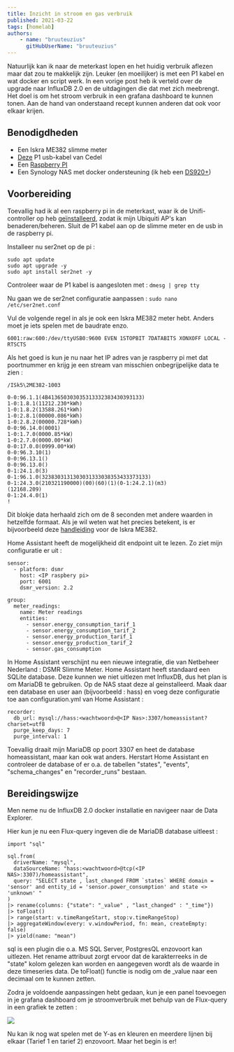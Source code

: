 ```yaml
---
title: Inzicht in stroom en gas verbruik
published: 2021-03-22
tags: [homelab]
authors: 
    - name: "bruuteuzius"
      gitHubUserName: "bruuteuzius"
---
```


Natuurlijk kan ik naar de meterkast lopen en het huidig verbruik aflezen maar dat zou te makkelijk zijn. Leuker (en moeilijker) is met een P1 kabel en wat docker en script werk. In een vorige post heb ik verteld over de upgrade naar InfluxDB 2.0 en de uitdagingen die dat met zich meebrengt. Het doel is om het stroom verbruik in een grafana dashboard te kunnen tonen. Aan de hand van onderstaand recept kunnen anderen dat ook voor elkaar krijen.

## Benodigdheden

- Een Iskra ME382 slimme meter
- [Deze](https://www.bol.com/nl/p/slimme-meter-kabel-p1-usb/9200000111535827/?s2a=) P1 usb-kabel van Cedel
- Een [Raspberry PI](https://www.raspberrypi.org/)
- Een Synology NAS met docker ondersteuning (ik heb een [DS920+](https://www.synology.com/en-us/products/DS920+))

## Voorbereiding

Toevallig had ik al een raspberry pi in de meterkast, waar ik de Unifi-controller op heb [geïnstalleerd](https://www.stevenkussmaul.com/2021/01/27/how-to-install-a-unifi-controller-on-your-raspberry-pi/), zodat ik mijn Ubiquiti AP's kan benaderen/beheren. Sluit de P1 kabel aan op de slimme meter en de usb in de raspberry pi.

Installeer nu ser2net op de pi :

```
sudo apt update
sudo apt upgrade -y
sudo apt install ser2net -y
```

Controleer waar de P1 kabel is aangesloten met : `dmesg | grep tty`

Nu gaan we de ser2net configuratie aanpassen : `sudo nano /etc/ser2net.conf`

Vul de volgende regel in als je ook een Iskra ME382 meter hebt. Anders moet je iets spelen met de baudrate enzo.

```
6001:raw:600:/dev/ttyUSB0:9600 EVEN 1STOPBIT 7DATABITS XONXOFF LOCAL -RTSCTS
```

Als het goed is kun je nu naar het IP adres van je raspberry pi met dat poortnummer en krijg je een stream van misschien onbegrijpelijke data te zien :

```
/ISk5\2ME382-1003

0-0:96.1.1(4B413650303035313332383430393133)
1-0:1.8.1(11212.230*kWh)
1-0:1.8.2(13588.261*kWh)
1-0:2.8.1(00000.086*kWh)
1-0:2.8.2(00000.728*kWh)
0-0:96.14.0(0001)
1-0:1.7.0(0000.85*kW)
1-0:2.7.0(0000.00*kW)
0-0:17.0.0(0999.00*kW)
0-0:96.3.10(1)
0-0:96.13.1()
0-0:96.13.0()
0-1:24.1.0(3)
0-1:96.1.0(3238303131303031333038353433373133)
0-1:24.3.0(210321190000)(00)(60)(1)(0-1:24.2.1)(m3)
(12168.209)
0-1:24.4.0(1)
!
```

Dit blokje data herhaald zich om de 8 seconden met andere waarden in hetzelfde formaat. Als je wil weten wat het precies betekent, is er bijvoorbeeld deze [handleiding](media/Mx382_User_manual_eng_V1.02_SMS.pdf) voor de Iskra ME382.

Home Assistant heeft de mogelijkheid dit endpoint uit te lezen. Zo ziet mijn configuratie er uit :

```
sensor:
  - platform: dsmr
    host: <IP raspbery pi>
    port: 6001
    dsmr_version: 2.2

group:
  meter_readings:
    name: Meter readings
    entities:
      - sensor.energy_consumption_tarif_1
      - sensor.energy_consumption_tarif_2
      - sensor.energy_production_tarif_1
      - sensor.energy_production_tarif_2
      - sensor.gas_consumption
```

In Home Assistant verschijnt nu een nieuwe integratie, die van Netbeheer Nederland : DSMR Slimme Meter. Home Assistant heeft standaard een SQLite database. Deze kunnen we niet uitlezen met InfluxDB, dus het plan is om MariaDB te gebruiken. Op de NAS staat deze al geinstalleerd. Maak daar een database en user aan (bijvoorbeeld : hass) en voeg deze configuratie toe aan configuration.yml van Home Assistant :

```
recorder:
  db_url: mysql://hass:<wachtwoord>@<IP Nas>:3307/homeassistant?charset=utf8
  purge_keep_days: 7
  purge_interval: 1
```

Toevallig draait mijn MariaDB op poort 3307 en heet de database homeassistant, maar kan ook wat anders. Herstart Home Assistant en controleer de database of er o.a. de tabellen "states", "events", "schema\_changes" en "recorder\_runs" bestaan.

## Bereidingswijze

Men neme nu de InfluxDB 2.0 docker installatie en navigeer naar de Data Explorer.

Hier kun je nu een Flux-query ingeven die de MariaDB database uitleest :

```
import "sql"

sql.from(
  driverName: "mysql",
  dataSourceName: "hass:<wachtwoord>@tcp(<IP NAS>:3307)/homeassistant",
  query: "SELECT state , last_changed FROM `states` WHERE domain = 'sensor' and entity_id = 'sensor.power_consumption' and state <> 'unknown' "
)
|> rename(columns: {"state": "_value" , "last_changed" : "_time"})
|> toFloat()
|> range(start: v.timeRangeStart, stop:v.timeRangeStop)
|> aggregateWindow(every: v.windowPeriod, fn: mean, createEmpty: false)
|> yield(name: "mean")
```

sql is een plugin die o.a. MS SQL Server, PostgresQL enzovoort kan uitlezen. Het rename attribuut zorgt ervoor dat de karakterreeks in de "state" kolom gelezen kan worden en aangegeven wordt als de waarde in deze timeseries data. De toFloat() functie is nodig om de \_value naar een decimaal om te kunnen zetten.

Zodra je voldoende aanpassingen hebt gedaan, kun je een panel toevoegen in je grafana dashboard om je stroomverbruik met behulp van de Flux-query in een grafiek te zetten :

![](media/afbeelding-1.png)

Nu kan ik nog wat spelen met de Y-as en kleuren en meerdere lijnen bij elkaar (Tarief 1 en tarief 2) enzovoort. Maar het begin is er!
